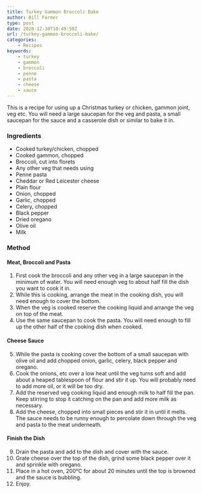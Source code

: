 ```yaml
---
title: Turkey Gammon Broccoli Bake
author: Bill Farmer
type: post
date: 2020-12-30T10:49:50Z
url: /turkey-gammon-broccoli-bake/
categories:
    - Recipes
keywords:
    - turkey
    - gammon
    - broccoli
    - penne
    - pasta
    - cheese
    - sauce
---
```


This is a recipe for using up a Christmas turkey or chicken, gammon
joint, veg etc. You will need a large saucepan for the veg and pasta,
a small saucepan for the sauce and a casserole dish or similar to bake
it in.

### Ingredients

 * Cooked turkey/chicken, chopped
 * Cooked gammon, chopped
 * Broccoli, cut into florets
 * Any other veg that needs using
 * Penne pasta
 * Cheddar or Red Leicester cheese
 * Plain flour
 * Onion, chopped
 * Garlic, chopped
 * Celery, chopped
 * Black pepper
 * Dried oregano
 * Olive oil
 * Milk

### Method
#### Meat, Broccoli and Pasta
 1. First cook the broccoli and any other veg in a large saucepan in
    the minimum of water. You will need enough veg to about half fill
    the dish you want to cook it in.
 2. While this is cooking, arrange the meat in the cooking dish, you
    will need enough to cover the bottom.
 3. When the veg is cooked reserve the cooking liquid and arrange the
    veg on top of the meat.
 4. Use the same saucepan to cook the pasta. You will need enough to
    fill up the other half of the cooking dish when cooked.
#### Cheese Sauce
 5. While the pasta is cooking cover the bottom of a small saucepan
    with olive oil and add chopped onion, garlic, celery, black pepper
    and oregano.
 6. Cook the onions, etc over a low heat until the veg turns soft and
    add about a heaped tablespoon of flour and stir it up. You will
    probably need to add more oil, or it will be too dry.
 7. Add the reserved veg cooking liquid and enough milk to half fill
    the pan. Keep stirring to stop it catching on the pan and add more
    milk as necessary.
 8. Add the cheese, chopped into small pieces and stir it in until it
    melts. The sauce needs to be runny enough to percolate down
    through the veg and pasta to the meat underneath.
#### Finish the Dish
 9. Drain the pasta and add to the dish and cover with the sauce.
 10. Grate cheese over the top of the dish, grind some black pepper
     over it and sprinkle with oregano.
 11. Place in a hot oven, 200°C for about 20 minutes until the top is
     browned and the sauce is bubbling.
 12. Enjoy.
